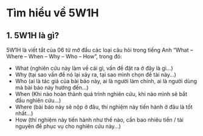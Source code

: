 # Tìm hiểu về 5W1H
## 1. 5W1H là gì?
5W1H là viết tắt của 06 từ mở đầu các loại câu hỏi trong tiếng Anh “What – Where – When – Why – Who – How”, trong đó:
- What (nghiên cứu này làm về cái gì, vấn đề đặt ra ở đây là gì…)
- Why (tại sao vấn đề nó lại xảy ra, tại sao mình chọn đề tài này…)
- Who (ai là tác giả của bài báo này, ai là người làm chính, ai là người dùng mà bài báo này hướng đến…)
- When (Khi nào hoàn thành quá trình nghiên cứu, khi nào mình sẽ bắt đầu nghiên cứu…)
- Where (bài báo này sẽ nộp ở đâu, thí nghiệm này tiến hành ở đâu là tốt nhất…)
- How (thí nghiệm này tiến hành như thế nào, cần bao nhiêu tiền / tài nguyên để phục vụ cho nghiên cứu này…)
